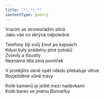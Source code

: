```yaml
---
title: "*\_*\_*"
contentType: poetry
---
```


<section>

Vracím se stromořadím stínů  
Jako vše co skrývá odpoledne

</section>

<section>

Telefony žijí svůj život po kapsách  
Kdysi byly prádelny plné potoků  
Zvonily a tloustly  
Neznámá těla plná pomlček

</section>

<section>

V protějším okně opět někdo přebaluje větve  
Rozježděné vůně trávy

</section>

<section>

Kolik kamenů je ještě mezi nadávkami  
Kolik barev ve jménu Bonnefoy

</section>
